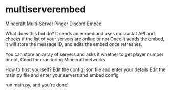 # multiserverembed
Minecraft Multi-Server Pinger Discord Embed

What does this bot do?
It sends an embed and uses mcsrvstat API and checks if the list of your servers are online or not
Once it sends the embed, it will store the message ID, and edits the embed once refreshes.

You can store an array of servers and asks it whether to get player number or not,
Good for monitoring Minecraft networks.

How to host yourself?
Edit the config.json file and enter your details
Edit the main.py file and enter your servers and embed config

run main.py, and you're done!
